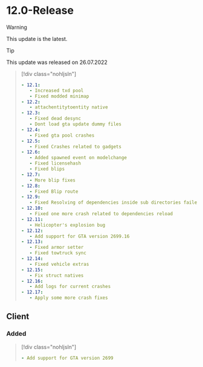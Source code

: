 # 12.0-Release

> [!WARNING]
> This update is the latest.

> [!TIP]
> This update was released on 26.07.2022

> [!div class="nohljsln"]
> ```yaml
> - 12.1:
>    - Increased txd pool
>    - Fixed modded minimap
> - 12.2:
>    - attachentitytoentity native
> - 12.3:
>    - Fixed dead desync
>    - Dont load gta update dummy files
> - 12.4:
>    - Fixed gta pool crashes
> - 12.5:
>    - Fixed Crashes related to gadgets
> - 12.6:
>    - Added spawned event on modelchange
>    - Fixed licensehash
>    - Fixed blips
> - 12.7:
>    - More blip fixes
> - 12.8:
>    - Fixed Blip route
> - 12.9:
>    - Fixed Resolving of dependencies inside sub directories failed clientside
> - 12.10:
>    - Fixed one more crash related to dependencies reload
> - 12.11:
>    - Helicopter's explosion bug
> - 12.12:
>    - Add support for GTA version 2699.16
> - 12.13:
>    - Fixed armor setter
>    - Fixed towtruck sync
> - 12.14:
>    - Fixed vehicle extras
> - 12.15:
>    - Fix struct natives
> - 12.16:
>    - Add logs for current crashes
> - 12.17:
>    - Apply some more crash fixes
> ```

## Client

### Added

> [!div class="nohljsln"]
> ```yaml
> - Add support for GTA version 2699
> ```